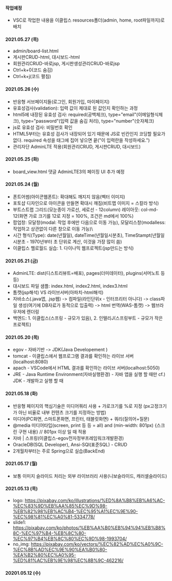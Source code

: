 #### 작업예정

- VSC로 작업한 내용을 이클립스 resources폴더(admin, home, root파일까지)로 배치

#### 2021.05.27 (목)

- admin/board-list.html
- 게시판CRUD-html, 대시보드-html
- 회원관리CRUD-바로jsp, 게시판생성관리CRUD-바로jsp
- Ctrl+k+0(코드 숨김)
- Ctrl+k+j(코드 펼침)

#### 2021.05.26 (수)

- 반응형 서브페이지들(로그인, 회원가입, 마이페이지)
- 유효성검사(validation): 입력 값이 제대로 된 값인지 확인하는 과정
- html5에 내장된 유효성 검사: required(공백체크), type="email"(이메일형식체크), type="password"(입력 값을 숨김 처리), type="number"(숫자체크)
- js로 유효성 검사: 비밀번호 확인
- HTML5부터는 유효성 검사가 내장되어 있기 때문에 JS로 빈칸인지 코딩할 필요가 없다. required 속성을 태그에 집어 넣으면 끝("이 입력란을 작성하세요.")
- 관리자단 AdminLTE 적용(회원관리CRUD, 게시판CRUD, 대시보드)

#### 2021.05.25 (화)

- board_view.html 댓글 AdminLTE3의 페이징 UI 추가 예정

#### 2021.05.24 (월)

- 폰트어썸(아이콘웹폰트): 확대해도 깨지지 않음(벡터 이미지)
- 포토샵 디자인으로 아이콘을 만들면 확대시 깨짐(비트맵 이미지 = 스칼라 방식)
- 부트스트랩 그리드(모눈종이 가로선, 세로선 - 12column) 레이아웃: col-md-12(화면 가로 크기를 12로 지정 = 100%, 조건은 md에서 100%)
- 팝업창: 모달창(modal: 작업 후에만 다음으로 이동 가능), 모달리스창(modalless: 작업하고 상관없이 다른 창으로 이동 가능)\
- 시간 형식(Type): date(년월일), dateTime(년월일시분초), TimeStampt(년월일시분초 - 1970년부터 초 단위로 계산, 이것을 가장 많이 씀)
- 이클립스 헬로월드 실습: 1. 다이나믹 웹프로젝트(jsp만드는 방식)

#### 2021.05.21 (금)

- AdminLTE: dist(디스트리뷰트=배포), pages(더미데이터), plugins(서머노트 등 등)
- 대시보드 파일 샘플: index.html, index2.html, index3.html
- 톰캣(jsp해석) VS 라이브서버(아파치-html해석)
- 자바소스(.java앱, .jsp웹) -> 컴파일(라인단위x - 인터프리터 아니다) -> class파일 생성(여기에 DB자료가 동적으로 입출력) -> html 번역(WAS-톰캣) -> 웹브라우저에 렌더링
- 백엔드: 1. 이클립스(스프링 - 규모가 있음), 2. 인텔리J(스프링부트 - 규모가 작은 프로젝트)

#### 2021.05.20 (목)

- egov - 자바기반 -> JDK(Java Developement )
- tomcat - 이클립스에서 웹프로그램 결과를 확인하는 라이브 서버(localhost:8080)
- apach - VSCode에서 HTML 결과를 확인하는 라이브 서버(localhost:5050)
- JRE - Java Runtime Environment(자바실행환경) - 자바 앱을 실행 할 때만 cf.) JDK - 개발하고 실행 할 때

#### 2021.05.18 (화)

- 반응형 페이지의 핵심기술은 미디어쿼리 사용 + 가로크기를 %로 지정 (px고정크기가 아닌 비율로 내부 컨텐츠 크기를 지정하는 방법)
- 미디어(PC화면, 스마트폰화면, 프린터, 태블릿화면) + 쿼리(질의어+질문)
- @media 미디어타입(screen, print 등 등 = all) and (min-width: 801px) {스크린 구현 내용} // 801px 이상 일 때 적용
- 자바 | 스프링(이클립스-egov전자정부프레임워크개발환경)
- OracleDB(SQL Developer), Ansi-SQl(표준SQL) - CRUD
- 2개월차부터는 주로 Spring으로 실습(BackEnd)

#### 2021.05.17 (월)

- 보통 이미지 슬라이드 처리는 외부 라이브러리 사용(니보슬라이드, 캐러셀슬라이드)

#### 2021.05.13 (목)

- logo: https://pixabay.com/ko/illustrations/%ED%8A%B8%EB%A6%AC-%EC%83%9D%EB%AA%85%EC%9D%98-%EB%82%98%EB%AC%B4-%EC%95%A1%EC%9E%90-%EC%98%81%EC%A0%81-5334778/
- slide1: https://pixabay.com/ko/photos/%EB%AA%B0%EB%94%94%EB%B8%8C-%EC%97%B4-%EB%8C%80-%EC%97%B4%EB%8C%80%EC%9D%98-1993704/
- no_img: https://pixabay.com/ko/vectors/%EC%82%AD%EC%A0%9C-%EC%8B%AD%EC%9E%90%EA%B0%80-%EA%B2%80%EC%A0%95-%ED%81%AC%EB%9E%98%EC%8B%9C-462216/

#### 20201.05.12 (수)
